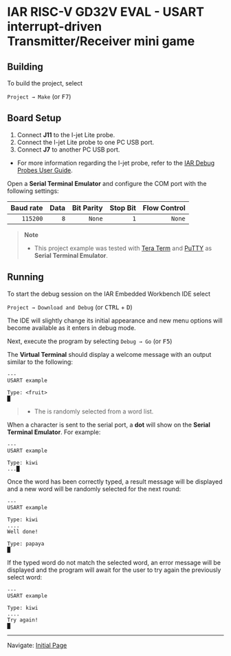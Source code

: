 # IAR RISC-V GD32V EVAL - USART interrupt-driven Transmitter/Receiver mini game 

## Building
	
To build the project, select 

`Project → Make` (or <kbd>F7</kbd>)


## Board Setup

1. Connect __J11__ to the I-jet Lite probe.
2. Connect the I-jet Lite probe to one PC USB port.
3. Connect __J7__ to another PC USB port.

* For more information regarding the I-jet probe, refer to the [IAR Debug Probes User Guide][ijet-guide-url].

[ijet-guide-url]: https://netstorage.iar.com/SuppDB/Public/UPDINFO/014617/riscv/doc/EWRISCV_DebugProbes.pdf 

Open a __Serial Terminal Emulator__ and configure the COM port with the following settings:

| __Baud rate__ | __Data__ | __Bit Parity__ | __Stop Bit__ | __Flow Control__ |
|--------------:|---------:|---------------:|-------------:|-----------------:|
|      `115200` |      `8` |         `None` |          `1` |           `None` |

> __Note__
> * This project example was tested with [Tera Term][tera-term-url] and [PuTTY][putty-url] as __Serial Terminal Emulator__.

[tera-term-url]: https://ttssh2.osdn.jp/index.html.en
[putty-url]: https://www.chiark.greenend.org.uk/~sgtatham/putty/latest.html 

## Running

To start the debug session on the IAR Embedded Workbench IDE select

`Project → Download and Debug` (or <kbd>CTRL</kbd> + <kbd>D</kbd>)

The IDE will slightly change its initial appearance and new menu options will become available as it enters in debug mode.

Next, execute the program by selecting
`Debug → Go` (or <kbd>F5</kbd>)

The __Virtual Terminal__ should display a welcome message with an output similar to the following:
```
---
USART example

Type: <fruit>
█
```

> * The <fruit> is randomly selected from a word list.

When a character is sent to the serial port, a __dot__ will show on the __Serial Terminal Emulator__. For example:
```
---
USART example

Type: kiwi
...█
```

Once the word has been correctly typed, a result message will be displayed and a new word will be randomly selected for the next round:
```
---
USART example

Type: kiwi
....
Well done!

Type: papaya
█
```

If the typed word do not match the selected word, an error message will be displayed and the program will await for the user to try again the previously select word: 

```
---
USART example

Type: kiwi
....
Try again!
█
```

---
Navigate: [Initial Page][home-url]

[home-url]: ../../README.md
